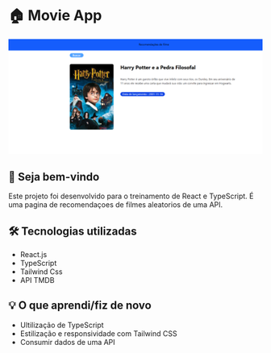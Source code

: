 # 🏠 Movie App

![Preview do site](./src/imagens/image2.png)

## 👋 Seja bem-vindo

Este projeto foi desenvolvido para o treinamento de React e TypeScript.
É uma pagina de recomendaçoes de filmes aleatorios de uma API.

## 🛠️ Tecnologias utilizadas

- React.js
- TypeScript
- Tailwind Css
- API TMDB

## 💡 O que aprendi/fiz de novo

- Ultilização de TypeScript
- Estilização e responsividade com Tailwind CSS
- Consumir dados de uma API
